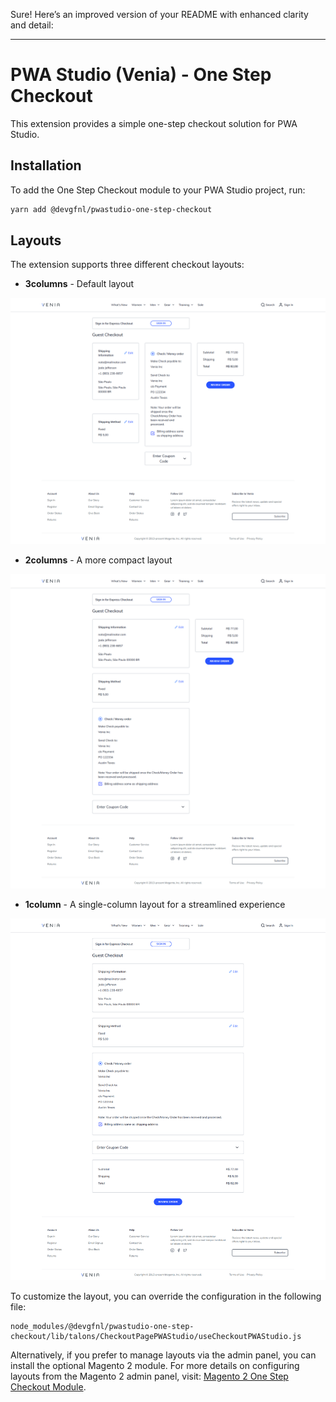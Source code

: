 Sure! Here’s an improved version of your README with enhanced clarity and detail:

---

# PWA Studio (Venia) - One Step Checkout

This extension provides a simple one-step checkout solution for PWA Studio.

## Installation

To add the One Step Checkout module to your PWA Studio project, run:

```bash
yarn add @devgfnl/pwastudio-one-step-checkout
```

## Layouts

The extension supports three different checkout layouts:

- **3columns** - Default layout
<img src="./docs/3columns.png" width="800px">

- **2columns** - A more compact layout
<img src="./docs/2columns.png" width="800px">

- **1column** - A single-column layout for a streamlined experience
<img src="./docs/1column.png" width="800px">

To customize the layout, you can override the configuration in the following file:

```
node_modules/@devgfnl/pwastudio-one-step-checkout/lib/talons/CheckoutPagePWAStudio/useCheckoutPWAStudio.js
```

Alternatively, if you prefer to manage layouts via the admin panel, you can install the optional Magento 2 module. For more details on configuring layouts from the Magento 2 admin panel, visit: [Magento 2 One Step Checkout Module](https://github.com/GabrielFNLima/magento2-one-step-checkout-pwastudio).
